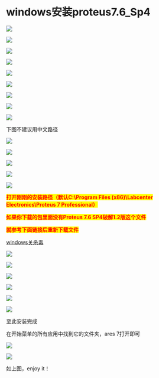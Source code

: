 # windows安装proteus7.6\_Sp4

![](../assets/14L.png)

![](../assets/2GBF.png)

![](../assets/O06.png)

![](../assets/RX.png)

![](../assets/7ISB1.png)

![](../assets/ZGFD.png)

![](../assets/QFF2.png)

![](../assets/WNO.png)

![](../assets/DSOX.png)

下图不建议用中文路径

![](../assets/MXP.png)

![](../assets/YRHM.png)

![](../assets/ZRB.png)

![](../assets/LHUK.png)

![](../assets/V4N.png)

<mark style="color:red;">**打开刚刚的安装路径（默认C:\Program Files (x86)\Labcenter Electronics\Proteus 7 Professional）**</mark>

<mark style="color:red;">**如果你下载的包里面没有Proteus 7.6 SP4破解1.2版这个文件**</mark>

<mark style="color:red;">**就参考下面链接后重新下载文件**</mark>

[windows关杀毒](guanshadu.md)

![](../assets/U4L.png)

![](../assets/GU9ZC.png)

![](../assets/C6S.png)

![](../assets/WYN.png)

![](../assets/IZJA.png)

![](../assets/6TP.png)

至此安装完成

在开始菜单的所有应用中找到它的文件夹，ares 7打开即可

![](../assets/EEW.png)

![](../assets/61S.png)

如上图，enjoy it！
